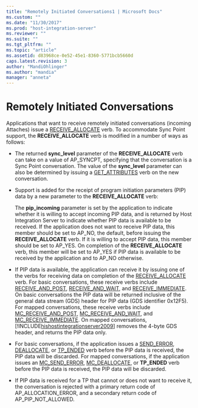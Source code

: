 ```yaml
---
title: "Remotely Initiated Conversations1 | Microsoft Docs"
ms.custom: ""
ms.date: "11/30/2017"
ms.prod: "host-integration-server"
ms.reviewer: ""
ms.suite: ""
ms.tgt_pltfrm: ""
ms.topic: "article"
ms.assetid: d83968ce-0e52-45e1-8360-5771bcb5660d
caps.latest.revision: 3
author: "MandiOhlinger"
ms.author: "mandia"
manager: "anneta"
---
```

# Remotely Initiated Conversations
Applications that want to receive remotely initiated conversations (incoming Attaches) issue a [RECEIVE_ALLOCATE](../HIS2010/receive-allocate2.md) verb. To accommodate Sync Point support, the **RECEIVE_ALLOCATE** verb is modified in a number of ways as follows:  
  
-   The returned **sync_level** parameter of the **RECEIVE_ALLOCATE** verb can take on a value of AP_SYNCPT, specifying that the conversation is a Sync Point conversation. The value of the **sync_level** parameter can also be determined by issuing a [GET_ATTRIBUTES](../HIS2010/get-attributes1.md) verb on the new conversation.  
  
-   Support is added for the receipt of program initiation parameters (PIP) data by a new parameter to the **RECEIVE_ALLOCATE** verb:  
  
     The **pip_incoming** parameter is set by the application to indicate whether it is willing to accept incoming PIP data, and is returned by Host Integration Server to indicate whether PIP data is available to be received. If the application does not want to receive PIP data, this member should be set to AP_NO, the default, before issuing the **RECEIVE_ALLOCATE** verb. If it is willing to accept PIP data, this member should be set to AP_YES. On completion of the **RECEIVE_ALLOCATE** verb, this member will be set to AP_YES if PIP data is available to be received by the application and to AP_NO otherwise.  
  
-   If PIP data is available, the application can receive it by issuing one of the verbs for receiving data on completion of the [RECEIVE_ALLOCATE](../HIS2010/receive-allocate2.md) verb. For basic conversations, these receive verbs include [RECEIVE_AND_POST](../HIS2010/receive-and-post2.md), [RECEIVE_AND_WAIT](../HIS2010/receive-and-wait1.md), and [RECEIVE_IMMEDIATE](../HIS2010/receive-immediate2.md). On basic conversations the PIP data will be returned inclusive of the general data stream (GDS) header for PIP data (GDS identifier 0x12F5). For mapped conversations, these receive verbs include [MC_RECEIVE_AND_POST](../HIS2010/mc-receive-and-post1.md), [MC_RECEIVE_AND_WAIT](../HIS2010/mc-receive-and-wait1.md), and [MC_RECEIVE_IMMEDIATE](../HIS2010/mc-receive-immediate1.md). On mapped conversations, [!INCLUDE[hishostintegrationserver2009](../includes/hishostintegrationserver2009-md.md)] removes the 4-byte GDS header, and returns the PIP data only.  
  
-   For basic conversations, if the application issues a [SEND_ERROR](../HIS2010/send-error1.md), [DEALLOCATE](../HIS2010/deallocate1.md), or [TP_ENDED](../HIS2010/tp-ended2.md) verb before the PIP data is received, the PIP data will be discarded. For mapped conversations, if the application issues an [MC_SEND_ERROR](../HIS2010/mc-send-error1.md), [MC_DEALLOCATE](../HIS2010/mc-deallocate1.md), or **TP_ENDED** verb before the PIP data is received, the PIP data will be discarded.  
  
-   If PIP data is received for a TP that cannot or does not want to receive it, the conversation is rejected with a primary return code of AP_ALLOCATION_ERROR, and a secondary return code of AP_PIP_NOT_ALLOWED.